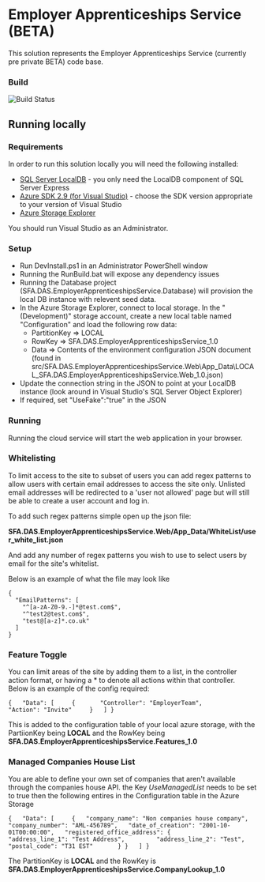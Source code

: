 # Employer Apprenticeships Service (BETA)

This solution represents the Employer Apprenticeships Service (currently pre private BETA) code base.

### Build
![Build Status](https://sfa-gov-uk.visualstudio.com/_apis/public/build/definitions/c39e0c0b-7aff-4606-b160-3566f3bbce23/101/badge)

## Running locally

### Requirements

In order to run this solution locally you will need the following installed:

* [SQL Server LocalDB](https://www.microsoft.com/en-us/download/details.aspx?id=52679) - you only need the LocalDB component of SQL Server Express
* [Azure SDK 2.9 (for Visual Studio)](https://azure.microsoft.com/en-us/downloads/) - choose the SDK version appropriate to your version of Visual Studio
* [Azure Storage Explorer](http://storageexplorer.com/)

You should run Visual Studio as an Administrator.

### Setup

* Run DevInstall.ps1 in an Administrator PowerShell window
* Running the RunBuild.bat will expose any dependency issues
* Running the Database project (SFA.DAS.EmployerApprenticeshipsService.Database) will provision the local DB instance with relevent seed data.
* In the Azure Storage Explorer, connect to local storage. In the "(Development)" storage account, create a new local table named "Configuration" and load the following row data:
  * PartitionKey => LOCAL
  * RowKey => SFA.DAS.EmployerApprenticeshipsService_1.0
  * Data => Contents of the environment configuration JSON document (found in src/SFA.DAS.EmployerApprenticeshipsService.Web\App_Data\LOCAL_SFA.DAS.EmployerApprenticeshipsService.Web_1.0.json)
* Update the connection string in the JSON to point at your LocalDB instance (look around in Visual Studio's SQL Server Object Explorer)
* If required, set "UseFake":"true" in the JSON

### Running

Running the cloud service will start the web application in your browser.


### Whitelisting

To limit access to the site to subset of users you can add regex patterns to allow users with certain email addresses to access the site only. Unlisted email addresses will be redirected to a 'user not allowed' page but will still be able to create a user account and log in. 

To add such regex patterns simple open up the json file:

**SFA.DAS.EmployerApprenticeshipsService.Web/App_Data/WhiteList/user_white_list.json**

And add any number of regex patterns you wish to use to select users by email for the site's whitelist.

Below is an example of what the file may look like

```
{
  "EmailPatterns": [
    "^[a-zA-Z0-9.-]*@test.com$",
    "^test2@test.com$",
    "test@[a-z]*.co.uk"
  ]
} 
```

### Feature Toggle

You can limit areas of the site by adding them to a list, in the controller action format, or having a * to denote all actions within that controller. Below is an example of the config required:

```
{   "Data": [     {       "Controller": "EmployerTeam",       "Action": "Invite"     }   ] }
```
This is added to the configuration table of your local azure storage, with the PartiionKey being **LOCAL** and the RowKey being **SFA.DAS.EmployerApprenticeshipsService.Features_1.0**

### Managed Companies House List

You are able to define your own set of companies that aren't available through the companies house API. the Key _UseManagedList_ needs to be set to true then the following entires in the Configuration table in the Azure Storage

```
{   "Data": [     {   "company_name": "Non companies house company",   "company_number": "AML-456789",   "date_of_creation": "2001-10-01T00:00:00",   "registered_office_address": {         "address_line_1": "Test Address",         "address_line_2": "Test",         "postal_code": "T31 EST"       } }   ] }
```
The PartitionKey is **LOCAL** and the RowKey is **SFA.DAS.EmployerApprenticeshipsService.CompanyLookup_1.0**
